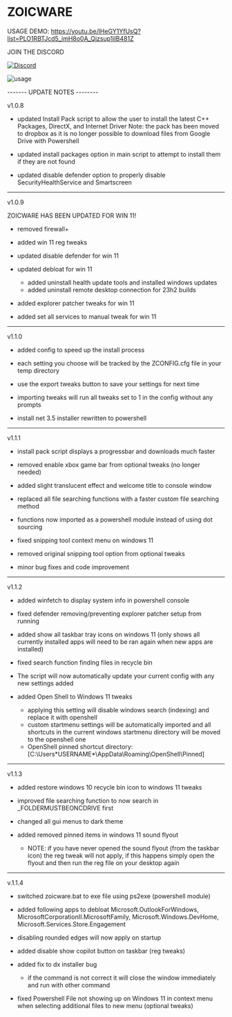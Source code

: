 # ZOICWARE

USAGE DEMO:
https://youtu.be/lHeGY1YfUsQ?list=PLO1RBTJcd5_imH8o0A_Qjzsup1iIB481Z



JOIN THE DISCORD

[![Discord](https://discordapp.com/api/guilds/1173717737017716777/widget.png?style=banner1)](https://discord.gg/VsC7XS5vgA)






![usage](https://github.com/zoicware/ZOICWARE/assets/118035521/776dd4ba-f139-4171-a75f-969452a32427)





------- UPDATE NOTES --------






v1.0.8

- updated Install Pack script to allow the user to install the latest C++ Packages, DirectX, and Internet Driver
      Note: the pack has been moved to dropbox as it is no longer possible to download files from Google Drive with Powershell

- updated install packages option in main script to attempt to install them if they are not found

- updated disable defender option to properly disable SecurityHealthService and Smartscreen



----------------------------------------------------------------------------------------------



v1.0.9

ZOICWARE HAS BEEN UPDATED FOR WIN 11!

- removed firewall+

- added win 11 reg tweaks

- updated disable defender for win 11

- updated debloat for win 11
	 - added uninstall health update tools and installed windows updates
	 - added uninstall remote desktop connection for 23h2 builds
 
- added explorer patcher tweaks for win 11

- added set all services to manual tweak for win 11



----------------------------------------------------------------------------------------------




v1.1.0

- added config to speed up the install process

- each setting you choose will be tracked by the ZCONFIG.cfg file in your temp directory 

- use the export tweaks button to save your settings for next time

- importing tweaks will run all tweaks set to 1 in the config without any prompts

- install net 3.5 installer rewritten to powershell




----------------------------------------------------------------------------------------------



v1.1.1


- install pack script displays a progressbar and downloads much faster

- removed enable xbox game bar from optional tweaks (no longer needed)

- added slight translucent effect and welcome title to console window

- replaced all file searching functions with a faster custom file searching method

- functions now imported as a powershell module instead of using dot sourcing

- fixed snipping tool context menu on windows 11

- removed original snipping tool option from optional tweaks

- minor bug fixes and code improvement




----------------------------------------------------------------------------------------------

v1.1.2

- added winfetch to display system info in powershell console

- fixed defender removing/preventing explorer patcher setup from running

- added show all taskbar tray icons on windows 11 (only shows all currently installed apps will need to be ran again when new apps are installed)

- fixed search function finding files in recycle bin

- The script will now automatically update your current config with any new settings added

- added Open Shell to Windows 11 tweaks
  	 - applying this setting will disable windows search (indexing) and replace it with openshell
 	 - custom startmenu settings will be automatically imported and all shortcuts in the current windows startmenu directory will be moved to the openshell one
  	 - OpenShell pinned shortcut directory: [C:\Users\*USERNAME*\AppData\Roaming\OpenShell\Pinned]





----------------------------------------------------------------------------------------------



v1.1.3


- added restore windows 10 recycle bin icon to windows 11 tweaks

- improved file searching function to now search in _FOLDERMUSTBEONCDRIVE first

- changed all gui menus to dark theme

- added removed pinned items in windows 11 sound flyout
	- NOTE: if you have never opened the sound flyout (from the taskbar icon) the reg tweak will not apply, if this happens simply open the flyout and then run the reg file on your desktop again


----------------------------------------------------------------------------------------------


v.1.1.4


- switched zoicware.bat to exe file using ps2exe (powershell module)

- added following apps to debloat Microsoft.OutlookForWindows, MicrosoftCorporationII.MicrosoftFamily, Microsoft.Windows.DevHome, Microsoft.Services.Store.Engagement

- disabling rounded edges will now apply on startup 

- added disable show copilot button on taskbar (reg tweaks)

- added fix to dx installer bug 
	- if the command is not correct it will close the window immediately and run with other command 

- fixed Powershell File not showing up on Windows 11 in context menu when selecting additional files to new menu (optional tweaks)


